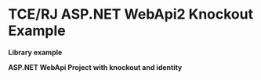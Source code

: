 # TCE/RJ ASP.NET WebApi2 Knockout Example

<b>Library example<b>

ASP.NET WebApi Project with knockout and identity
